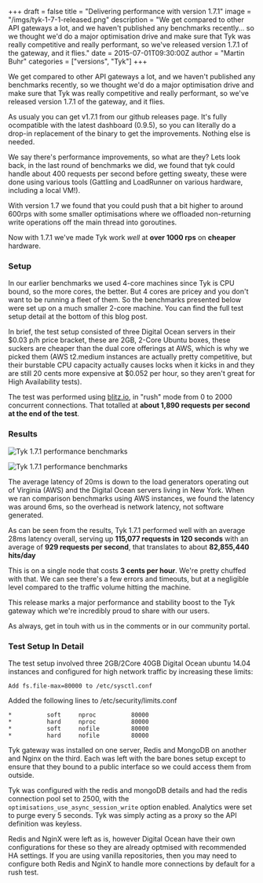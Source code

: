 +++
draft = false
title = "Delivering performance with version 1.7.1"
image = "/imgs/tyk-1-7-1-released.png"
description = "We get compared to other API gateways a lot, and we haven't published any benchmarks recently... so we thought we'd do a major optimisation drive and make sure that Tyk was really competitive and really performant, so we've released version 1.7.1 of the gateway, and it flies."
date = 2015-07-01T09:30:00Z
author = "Martin Buhr"
categories = ["versions", "Tyk"]
+++

We get compared to other API gateways a lot, and we haven't published any benchmarks recently, so we thought we'd do a major optimisation drive and make sure that Tyk was really competitive and really performant, so we've released version 1.7.1 of the gateway, and it flies.

As usualy you can get v1.7.1 from our github releases page. It's fully ocompatible with the latest dashboard (0.9.5), so you can literally do a drop-in replacement of the binary to get the improvements. Nothing else is needed.

We say there's performance improvements, so what are they? Lets look back, in the last round of benchmarks we did, we found that tyk could handle about 400 requests per second before getting sweaty, these were done using various tools (Gattling and LoadRunner on various hardware, including a local VM!).

With version 1.7 we found that you could push that a bit higher to around 600rps with some smaller optimisations where we offloaded non-returning write operations off the main thread into goroutines.

Now with 1.7.1 we've made Tyk work *well* at **over 1000 rps** on **cheaper** hardware.

### Setup

In our earlier benchmarks we used 4-core machines since Tyk is CPU bound, so the more cores, the better. But 4 cores are pricey and you don't want to be running a fleet of them. So the benchmarks presented below were set up on a much smaller 2-core machine. You can find the full test setup detail at the bottom of this blog post.

In brief, the test setup consisted of three Digital Ocean servers in their $0.03 p/h price bracket, these are 2GB, 2-Core Ubuntu boxes, these suckers are cheaper than the dual core offerings at AWS, which is why we picked them (AWS t2.medium instances are actually pretty competitive, but their burstable CPU capacity actually causes locks when it kicks in and they are still 20 cents more expensive at $0.052 per hour, so they aren't great for High Availability tests).

The test was performed using [blitz.io](http://blitz.io), in "rush" mode from 0 to 2000 concurrent connections. That totalled at **about 1,890 requests per second at the end of the test**.

### Results

![Tyk 1.7.1 performance benchmarks](/imgs/tyk-1-7-1-performance.png "Tyk 1.7.1 performance benchmarks")

![Tyk 1.7.1 performance benchmarks](/imgs/blitz-2.png "Tyk 1.7.1 performance benchmarks")

The average latency of 20ms is down to the load generators operating out of Virginia (AWS) and the Digital Ocean servers living in New York. When we ran comparison benchmarks using AWS instances, we found the latency was around 6ms, so the overhead is network latency, not software generated.

As can be seen from the results, Tyk 1.7.1 performed well with an average 28ms latency overall, serving up **115,077 requests in 120 seconds** with an average of **929 requests per second**, that translates to about **82,855,440 hits/day**

This is on a single node that costs **3 cents per hour**. We're pretty chuffed with that. We can see there's a few errors and timeouts, but at a negligible level compared to the traffic volume hitting the machine.

This release marks a major performance and stability boost to the Tyk gateway which we're incredibly proud to share with our users.

As always, get in touh with us in the comments or in our community portal.

### Test Setup In Detail

The test setup involved three 2GB/2Core 40GB Digital Ocean ubuntu 14.04 instances and configured for high network traffic by increasing these limits:

```
Add fs.file-max=80000 to /etc/sysctl.conf
```

Added the following lines to /etc/security/limits.conf

```
*          soft     nproc          80000
*          hard     nproc          80000
*          soft     nofile         80000
*          hard     nofile         80000
```

Tyk gateway was installed on one server, Redis and MongoDB on another and Nginx on the third. Each was left with the bare bones setup except to ensure that they bound to a public interface so we could access them from outside.

Tyk was configured with the redis and mongoDB details and had the redis connection pool set to 2500, with the `optimisations_use_async_session_write` option enabled. Analytics were set to purge every 5 seconds. Tyk was simply acting as a proxy so the API definition was keyless.

Redis and NginX were left as is, however Digital Ocean have their own configurations for these so they are already optmised with recommended HA settings. If you are using vanilla repositories, then you may need to configure both Redis and NginX to handle more connections by default for a rush test.


